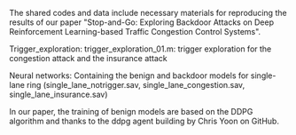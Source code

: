 The shared codes and data include necessary materials for reproducing the results of our paper "Stop-and-Go: Exploring Backdoor Attacks on Deep Reinforcement Learning-based Traffic Congestion Control Systems".

Trigger_exploration: trigger_exploration_01.m: trigger exploration for the congestion attack and the insurance attack

Neural networks: Containing the benign and backdoor models for single-lane ring (single_lane_notrigger.sav, single_lane_congestion.sav, single_lane_insurance.sav)

In our paper, the training of benign models are based on the DDPG algorithm and thanks to the ddpg agent building by Chris Yoon on GitHub.